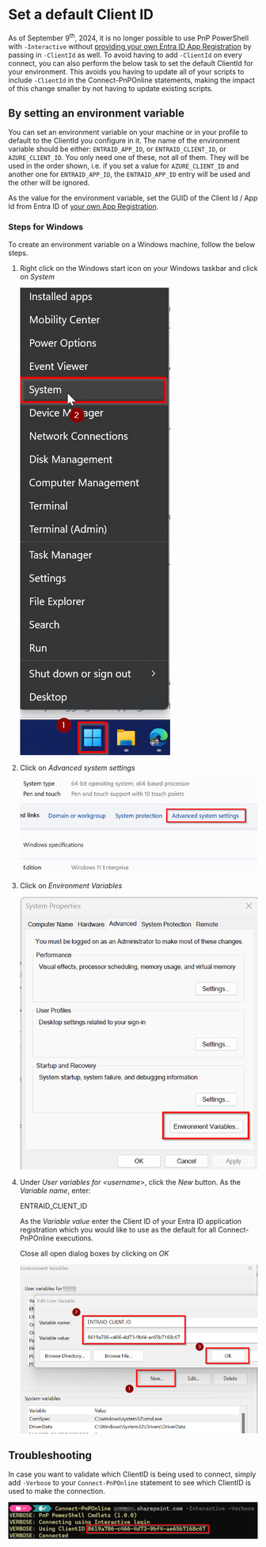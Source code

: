 # Set a default Client ID

As of September 9<sup>th</sup>, 2024, it is no longer possible to use PnP PowerShell with `-Interactive` without [providing your own Entra ID App Registration](registerapplication.md) by passing in `-ClientId` as well. To avoid having to add `-ClientId` on every connect, you can also perform the below task to set the default ClientId for your environment. This avoids you having to update all of your scripts to include `-ClientId` in the Connect-PnPOnline statements, making the impact of this change smaller by not having to update existing scripts.

## By setting an environment variable

You can set an environment variable on your machine or in your profile to default to the ClientId you configure in it. The name of the environment variable should be either: `ENTRAID_APP_ID`, or `ENTRAID_CLIENT_ID`, or `AZURE_CLIENT_ID`. You only need one of these, not all of them. They will be used in the order shown, i.e. if you set a value for `AZURE_CLIENT_ID` and another one for `ENTRAID_APP_ID`, the `ENTRAID_APP_ID` entry will be used and the other will be ignored.  

As the value for the environment variable, set the GUID of the Client Id / App Id from Entra ID of [your own App Registration](registerapplication.md).

### Steps for Windows

To create an environment variable on a Windows machine, follow the below steps.

1. Right click on the Windows start icon on your Windows taskbar and click on _System_
   
   ![image](../images/configuration/configuration_defaultclientid_windowsmenu_system.png)

1. Click on _Advanced system settings_
   
   ![image](../images/configuration/configuration_defaultclientid_windowsmenu_system_advancedsettings.png)

1. Click on _Environment Variables_
   
   ![image](../images/configuration/configuration_defaultclientid_windowsmenu_system_advancedsettings_envvariables.png)

1. Under _User variables for \<username\>_, click the _New_ button. As the _Variable name_, enter:

   ENTRAID_CLIENT_ID

   As the _Variable value_ enter the Client ID of your Entra ID application registration which you would like to use as the default for all Connect-PnPOnline executions.

   Close all open dialog boxes by clicking on _OK_
   
   ![image](../images/configuration/configuration_defaultclientid_windowsmenu_system_advancedsettings_envvariables_addentry.png)
   
## Troubleshooting

In case you want to validate which ClientID is being used to connect, simply add `-Verbose` to your `Connect-PnPOnline` statement to see which ClientID is used to make the connection.

![image](../images/configuration/connecting_verbose_clientid.png)
